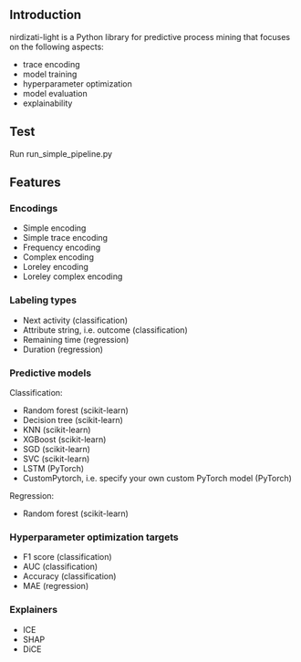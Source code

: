 ## Introduction

nirdizati-light is a Python library for predictive process mining that focuses on the following aspects:

- trace encoding
- model training
- hyperparameter optimization
- model evaluation
- explainability

## Test
Run run_simple_pipeline.py


## Features

### Encodings

- Simple encoding
- Simple trace encoding
- Frequency encoding
- Complex encoding
- Loreley encoding
- Loreley complex encoding

### Labeling types

- Next activity (classification)
- Attribute string, i.e. outcome (classification)
- Remaining time (regression)
- Duration (regression)

### Predictive models

Classification:

- Random forest (scikit-learn)
- Decision tree (scikit-learn)
- KNN (scikit-learn)
- XGBoost (scikit-learn)
- SGD (scikit-learn)
- SVC (scikit-learn)
- LSTM (PyTorch)
- CustomPytorch, i.e. specify your own custom PyTorch model (PyTorch)

Regression:

- Random forest (scikit-learn)

### Hyperparameter optimization targets

- F1 score (classification)
- AUC (classification)
- Accuracy (classification)
- MAE (regression)

### Explainers

- ICE
- SHAP
- DiCE